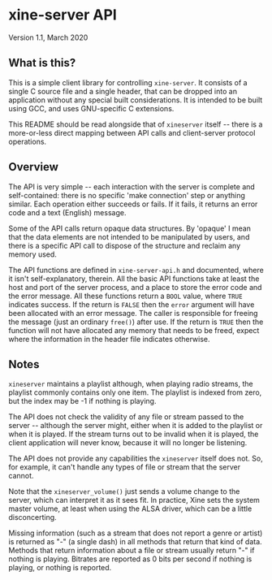 # xine-server API

Version 1.1, March 2020

## What is this?

This is a simple client library for controlling `xine-server`. It consists
of a single C source file and a single header, that can be dropped into
an application without any special built considerations. It is intended
to be built using GCC, and uses GNU-specific C extensions.

This README should be read alongside that of `xineserver` itself -- there
is a more-or-less direct mapping between API calls and client-server
protocol operations.
 

## Overview

The API is very simple -- each interaction with the server is complete
and self-contained: there is no specific 'make connection' step or anything
similar. Each operation either succeeds or fails. If it fails, it returns
an error code and a text (English) message.

Some of the API calls return opaque data structures. By 'opaque' I mean
that the data elements are not intended to be manipulated by users, and
there is a specific API call to dispose of the structure and reclaim
any memory used.

The API functions are defined in `xine-server-api.h` and documented,
where it isn't self-explanatory, therein. All the basic API functions
take at least the host and port of the server process, and a place
to store the error code and the error message. All these functions
return a `BOOL` value, where `TRUE` indicates success. If the 
return is `FALSE` then the `error` argument will have been allocated
with an error message. The caller is responsible for freeing the message 
(just an ordinary `free()`) after use. If the return is `TRUE` then
the function will not have allocated any memory that needs to be
freed, expect where the information in the header file indicates otherwise. 

## Notes

`xineserver` maintains a playlist although, when playing radio streams,
the playlist commonly contains only one item. The playlist is indexed
from zero, but the index may be -1 if nothing is playing. 

The API does not check the validity of any file or stream passed
to the server -- although the server might, either when it is added
to the playlist or when it is played. If the stream turns out to be
invalid when it is played, the client application will never know,
because it will no longer be listening. 

The API does not provide any capabilities the `xineserver` itself does
not. So, for example, it can't handle any types of file or stream
that the server cannot.

Note that the `xineserver_volume()` just sends a volume change to the
server, which can interpret it as it sees fit. In practice, Xine sets
the system master volume, at least when using the ALSA driver, which 
can be a little disconcerting.

Missing information (such as a stream that does not report a genre or
artist) is returned as "-" (a single dash) in all methods that return
that kind of data. Methods that return information about a file or
stream usually return "-" if nothing is playing. Bitrates are reported
as 0 bits per second if nothing is playing, or nothing is reported. 

